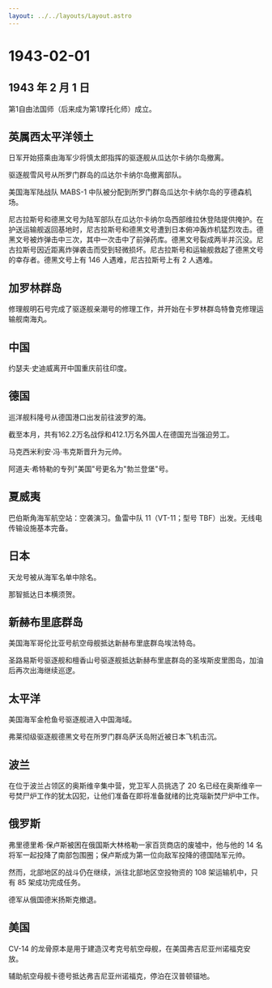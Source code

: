 ```yaml
---
layout: ../../layouts/Layout.astro
---
```


# 1943-02-01

## 1943 年 2 月 1 日

第1自由法国师（后来成为第1摩托化师）成立。

## 英属西太平洋领土

日军开始搭乘由海军少将慎太郎指挥的驱逐舰从瓜达尔卡纳尔岛撤离。

驱逐舰雪风号从所罗门群岛的瓜达尔卡纳尔岛撤离部队。

美国海军陆战队 MABS-1 中队被分配到所罗门群岛瓜达尔卡纳尔岛的亨德森机场。

尼古拉斯号和德黑文号为陆军部队在瓜达尔卡纳尔岛西部维拉休登陆提供掩护。在护送运输舰返回基地时，尼古拉斯号和德黑文号遭到日本俯冲轰炸机猛烈攻击。德黑文号被炸弹击中三次，其中一次击中了前弹药库。德黑文号裂成两半并沉没。尼古拉斯号因近距离炸弹袭击而受到轻微损坏。尼古拉斯号和运输舰救起了德黑文号的幸存者。德黑文号上有
146 人遇难，尼古拉斯号上有 2 人遇难。

## 加罗林群岛

修理舰明石号完成了驱逐舰亲潮号的修理工作，并开始在卡罗林群岛特鲁克修理运输舰南海丸。

## 中国

约瑟夫·史迪威离开中国重庆前往印度。

## 德国

巡洋舰科隆号从德国港口出发前往波罗的海。

截至本月，共有162.2万名战俘和412.1万名外国人在德国充当强迫劳工。

马克西米利安·冯·韦克斯晋升为元帅。

阿道夫·希特勒的专列"美国"号更名为"勃兰登堡"号。

## 夏威夷

巴伯斯角海军航空站：空袭演习。鱼雷中队 11（VT-11；型号
TBF）出发。无线电传输设施基本完备。

## 日本

天龙号被从海军名单中除名。

那智抵达日本横须贺。

## 新赫布里底群岛

美国海军哥伦比亚号航空母舰抵达新赫布里底群岛埃法特岛。

圣路易斯号驱逐舰和檀香山号驱逐舰抵达新赫布里底群岛的圣埃斯皮里图岛，加油后再次出海继续巡逻。

## 太平洋

美国海军金枪鱼号驱逐舰进入中国海域。

弗莱彻级驱逐舰德黑文号在所罗门群岛萨沃岛附近被日本飞机击沉。

## 波兰

在位于波兰占领区的奥斯维辛集中营，党卫军人员挑选了 20
名已经在奥斯维辛一号焚尸炉工作的犹太囚犯，让他们准备在即将准备就绪的比克瑙新焚尸炉中工作。

## 俄罗斯

弗里德里希·保卢斯被困在俄国斯大林格勒一家百货商店的废墟中，他与他的 14
名将军一起投降了南部包围圈；保卢斯成为第一位向敌军投降的德国陆军元帅。

然而，北部地区的战斗仍在继续，派往北部地区空投物资的 108
架运输机中，只有 85 架成功完成任务。

德军从俄国德米扬斯克撤退。

## 美国

CV-14 的龙骨原本是用于建造汉考克号航空母舰，在美国弗吉尼亚州诺福克安放。

辅助航空母舰卡德号抵达弗吉尼亚州诺福克，停泊在汉普顿锚地。